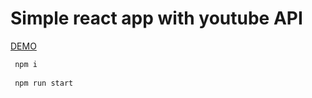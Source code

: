 # Simple react app with youtube API
[DEMO](https://allapologies.github.io/youtuber/)
```javascript
 npm i
 
 npm run start
```
